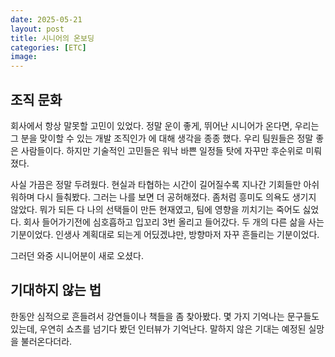```yaml
---
date: 2025-05-21
layout: post
title: 시니어의 온보딩
categories: [ETC]
image: 
---
```


## 조직 문화

회사에서 항상 말못할 고민이 있었다.
정말 운이 좋게, 뛰어난 시니어가 온다면, 우리는 그 분을 맞이할 수 있는 개발 조직인가 에 대해 생각을 종종 했다. 
우리 팀원들은 정말 좋은 사람들이다. 하지만 기술적인 고민들은 워낙 바쁜 일정들 탓에 자꾸만 후순위로 미뤄졌다.

사실 가끔은 정말 두려웠다. 현실과 타협하는 시간이 길어질수록 지나간 기회들만 아쉬워하며 다시 들춰봤다.
그러는 나를 보면 더 공허해졌다. 좀처럼 흥미도 의욕도 생기지 않았다.
뭐가 되든 다 나의 선택들이 만든 현재였고, 팀에 영향을 끼치기는 죽어도 싫었다. 회사 들어가기전에 심호흡하고 입꼬리 3번 올리고 들어갔다. 두 개의 다른 삶을 사는 기분이었다. 인생사 계획대로 되는게 어딨겠냐만, 
방향마저 자꾸 흔들리는 기분이었다.

그러던 와중 시니어분이 새로 오셨다.

## 기대하지 않는 법

한동안 심적으로 흔들려서 강연들이나 책들을 좀 찾아봤다. 몇 가지 기억나는 문구들도 있는데, 우연히 쇼츠를 넘기다 봤던 인터뷰가 기억난다. 말하지 않은 기대는 예정된 실망을 불러온다더라.



